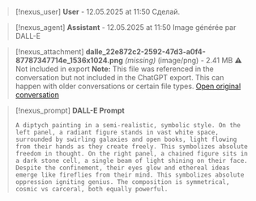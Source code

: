 >[!nexus_user] **User** - 12.05.2025 at 11:50
> Сделай.
<!-- UID: bbb21003-016e-4103-8159-8679e273fac0 -->




>[!nexus_agent] **Assistant** - 12.05.2025 at 11:50
> Image générée par DALL-E

>[!nexus_attachment] **dalle_22e872c2-2592-47d3-a0f4-87787347714e_1536x1024.png** *(missing)* (image/png) - 2.41 MB
> ⚠️ Not included in export
> **Note:** This file was referenced in the conversation but not included in the ChatGPT export. This can happen with older conversations or certain file types.
> [Open original conversation](https://chatgpt.com/)

>[!nexus_prompt] **DALL-E Prompt**
> ```
> A diptych painting in a semi-realistic, symbolic style. On the left panel, a radiant figure stands in vast white space, surrounded by swirling galaxies and open books, light flowing from their hands as they create freely. This symbolizes absolute freedom in thought. On the right panel, a chained figure sits in a dark stone cell, a single beam of light shining on their face. Despite the confinement, their eyes glow and ethereal ideas emerge like fireflies from their mind. This symbolizes absolute oppression igniting genius. The composition is symmetrical, cosmic vs carceral, both equally powerful.
> ```
<!-- UID: 0535254b-e8e3-433c-8662-e93407a5987a -->